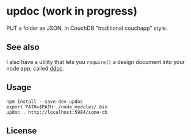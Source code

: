 # updoc (work in progress)

PUT a folder as JSON, in CouchDB "traditional couchapp" style.

## See also

I also have a utility that lets you `require()` a design document into your node app, called [ddoc](https://github.com/natevw/ddoc).


## Usage

```
npm install --save-dev updoc
export PATH=$PATH:./node_modules/.bin
updoc . http://localhost:5984/some-db
```


## License

